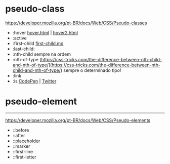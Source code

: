 # pseudo-class

https://developer.mozilla.org/pt-BR/docs/Web/CSS/Pseudo-classes

- :hover [hover.html](./hover.html) | [hover2.html](./hover2.html)
- :active
- :first-child [first-child.md](./first-child.md)
- :last-child:
- :nth-child  sempre na ordem
- :nth-of-type [https://css-tricks.com/the-difference-between-nth-child-and-nth-of-type/](https://css-tricks.com/the-difference-between-nth-child-and-nth-of-type/) sempre o determinado tipo!
- :link
- :is [CodePen](https://codepen.io/geraldopcf/pen/NWMVXZK) | [Twitter](https://twitter.com/addyosmani/status/1411942923671785474)

# pseudo-element 

<hr>

https://developer.mozilla.org/pt-BR/docs/Web/CSS/Pseudo-elements

- ::before
- ::after
- ::placeholder
- ::marker
- ::first-line 
- ::first-letter

